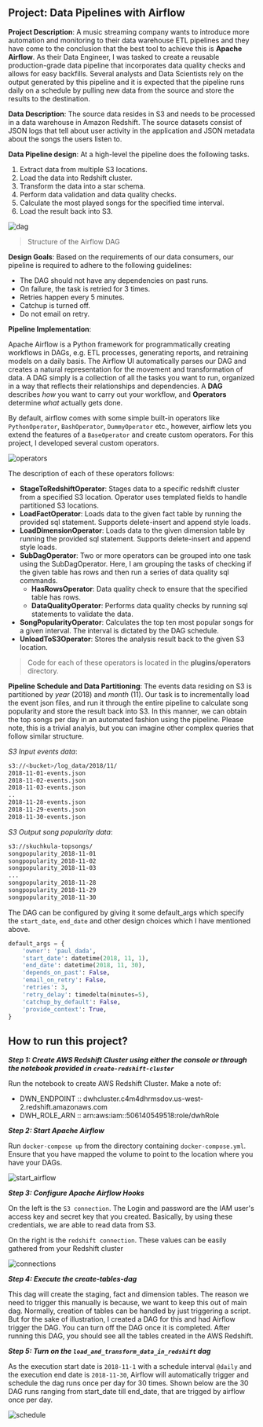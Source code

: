 
## Project: Data Pipelines with Airflow
**Project Description**: A music streaming company wants to introduce more automation and monitoring to their data warehouse ETL pipelines and they have come to the conclusion that the best tool to achieve this is **Apache Airflow**. As their Data Engineer, I was tasked to create a reusable production-grade data pipeline that incorporates data quality checks and allows for easy backfills. Several analysts and Data Scientists rely on the output generated by this pipeline and it is expected that the pipeline runs daily on a schedule by pulling new data from the source and store the results to the destination.

**Data Description**: The source data resides in S3 and needs to be processed in a data warehouse in Amazon Redshift. The source datasets consist of JSON logs that tell about user activity in the application and JSON metadata about the songs the users listen to.

**Data Pipeline design**:
At a high-level the pipeline does the following tasks.
1. Extract data from multiple S3 locations.
2. Load the data into Redshift cluster.
3. Transform the data into a star schema.
4. Perform data validation and data quality checks.
5. Calculate the most played songs for the specified time interval.
6. Load the result back into S3.

![dag](images/dag.png)
> Structure of the Airflow DAG






**Design Goals**:
Based on the requirements of our data consumers, our pipeline is required to adhere to the following guidelines:
* The DAG should not have any dependencies on past runs.
* On failure, the task is retried for 3 times.
* Retries happen every 5 minutes.
* Catchup is turned off.
* Do not email on retry. 

**Pipeline Implementation**:

Apache Airflow is a Python framework for programmatically creating workflows in DAGs, e.g. ETL processes, generating reports, and retraining models on a daily basis. The Airflow UI automatically parses our DAG and creates a natural representation for the movement and transformation of data. A DAG simply is a collection of all the tasks you want to run, organized in a way that reflects their relationships and dependencies. A **DAG** describes *how* you want to carry out your workflow, and **Operators** determine *what* actually gets done. 

By default, airflow comes with some simple built-in operators like `PythonOperator`, `BashOperator`, `DummyOperator` etc., however, airflow lets you extend the features of a `BaseOperator` and create custom operators. For this project, I developed several custom operators. 

![operators](images/operators.png)

The description of each of these operators follows:
- **StageToRedshiftOperator**: Stages data to a specific redshift cluster from a specified S3 location. Operator uses templated fields to handle partitioned S3 locations.
- **LoadFactOperator**: Loads data to the given fact table by running the provided sql statement. Supports delete-insert and append style loads.
- **LoadDimensionOperator**: Loads data to the given dimension table by running the provided sql statement. Supports delete-insert and append style loads.
- **SubDagOperator**: Two or more operators can be grouped into one task using the SubDagOperator. Here, I am grouping the tasks of checking if the given table has rows and then run a series of data quality sql commands.
    - **HasRowsOperator**: Data quality check to ensure that the specified table has rows.
    - **DataQualityOperator**: Performs data quality checks by running sql statements to validate the data.
- **SongPopularityOperator**: Calculates the top ten most popular songs for a given interval. The interval is dictated by the DAG schedule.
- **UnloadToS3Operator**: Stores the analysis result back to the given S3 location.

> Code for each of these operators is located in the **plugins/operators** directory.

**Pipeline Schedule and Data Partitioning**: 
The events data residing on S3 is partitioned by *year* (2018) and *month* (11). Our task is to incrementally load the event json files, and run it through the entire pipeline to calculate song popularity and store the result back into S3. In this manner, we can obtain the top songs per day in an automated fashion using the pipeline. Please note, this is a trivial analyis, but you can imagine other complex queries that follow similar structure.

*S3 Input events data*:
```bash
s3://<bucket>/log_data/2018/11/
2018-11-01-events.json
2018-11-02-events.json
2018-11-03-events.json
..
2018-11-28-events.json
2018-11-29-events.json
2018-11-30-events.json
```

*S3 Output song popularity data*:
```bash
s3://skuchkula-topsongs/
songpopularity_2018-11-01
songpopularity_2018-11-02
songpopularity_2018-11-03
...
songpopularity_2018-11-28
songpopularity_2018-11-29
songpopularity_2018-11-30
```

The DAG can be configured by giving it some default_args which specify the `start_date`, `end_date` and other design choices which I have mentioned above.

```python
default_args = {
    'owner': 'paul_dada',
    'start_date': datetime(2018, 11, 1),
    'end_date': datetime(2018, 11, 30),
    'depends_on_past': False,
    'email_on_retry': False,
    'retries': 3,
    'retry_delay': timedelta(minutes=5),
    'catchup_by_default': False,
    'provide_context': True,
}
```

## How to run this project?
***Step 1: Create AWS Redshift Cluster using either the console or through the notebook provided in `create-redshift-cluster`***

Run the notebook to create AWS Redshift Cluster. Make a note of:
- DWN_ENDPOINT ::  dwhcluster.c4m4dhrmsdov.us-west-2.redshift.amazonaws.com
- DWH_ROLE_ARN ::  arn:aws:iam::506140549518:role/dwhRole

***Step 2: Start Apache Airflow***

Run `docker-compose up` from the directory containing `docker-compose.yml`. Ensure that you have mapped the volume to point to the location where you have your DAGs.

![start_airflow](images/start_airflow.png)

***Step 3: Configure Apache Airflow Hooks***

On the left is the `S3 connection`. The Login and password are the IAM user's access key and secret key that you created. Basically, by using these credentials, we are able to read data from S3.

On the right is the `redshift connection`. These values can be easily gathered from your Redshift cluster

![connections](images/connections.png)

***Step 4: Execute the create-tables-dag***

This dag will create the staging, fact and dimension tables. The reason we need to trigger this manually is because, we want to keep this out of main dag. Normally, creation of tables can be handled by just triggering a script. But for the sake of illustration, I created a DAG for this and had Airflow trigger the DAG. You can turn off the DAG once it is completed. After running this DAG, you should see all the tables created in the AWS Redshift.

***Step 5: Turn on the `load_and_transform_data_in_redshift` dag***

As the execution start date is `2018-11-1` with a schedule interval `@daily` and the execution end date is `2018-11-30`, Airflow will automatically trigger and schedule the dag runs once per day for 30 times. Shown below are the 30 DAG runs ranging from start_date till end_date, that are trigged by airflow once per day. 

![schedule](images/schedule.png)
